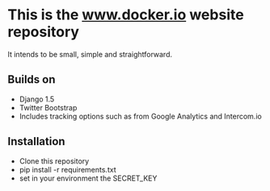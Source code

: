 This is the www.docker.io website repository
============================================

It intends to be small, simple and straightforward.

Builds on 
---------

* Django 1.5
* Twitter Bootstrap
* Includes tracking options such as from Google Analytics and Intercom.io


Installation
------------

* Clone this repository
* pip install -r requirements.txt
* set in your environment the SECRET_KEY
